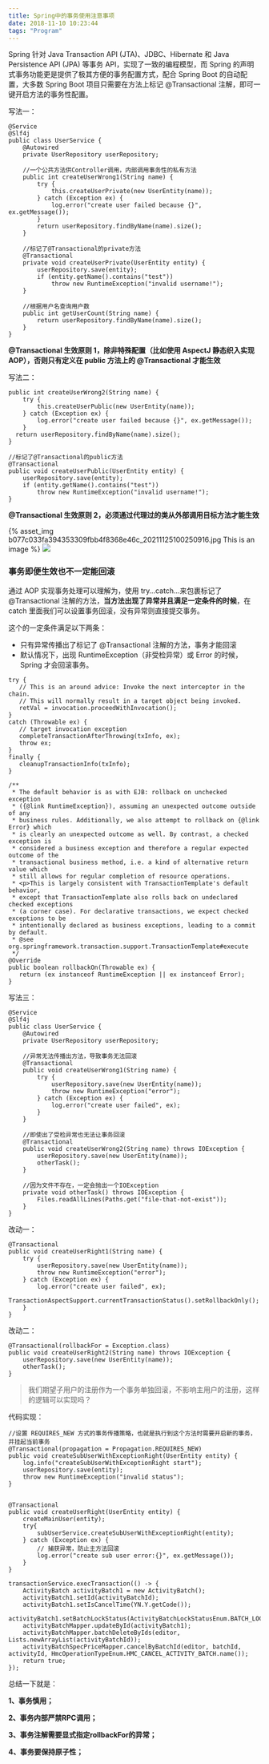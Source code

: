 ```yaml
---
title: Spring中的事务使用注意事项
date: 2018-11-10 10:23:44
tags: "Program"
---
```


Spring 针对 Java Transaction API (JTA)、JDBC、Hibernate 和 Java Persistence API (JPA) 等事务 API，实现了一致的编程模型，而 Spring 的声明式事务功能更是提供了极其方便的事务配置方式，配合 Spring Boot 的自动配置，大多数 Spring Boot 项目只需要在方法上标记 @Transactional 注解，即可一键开启方法的事务性配置。

<!--more-->

写法一：

```
@Service
@Slf4j
public class UserService {
    @Autowired
    private UserRepository userRepository;

    //一个公共方法供Controller调用，内部调用事务性的私有方法
    public int createUserWrong1(String name) {
        try {
            this.createUserPrivate(new UserEntity(name));
        } catch (Exception ex) {
            log.error("create user failed because {}", ex.getMessage());
        }
        return userRepository.findByName(name).size();
    }

    //标记了@Transactional的private方法
    @Transactional
    private void createUserPrivate(UserEntity entity) {
        userRepository.save(entity);
        if (entity.getName().contains("test"))
            throw new RuntimeException("invalid username!");
    }

    //根据用户名查询用户数
    public int getUserCount(String name) {
        return userRepository.findByName(name).size();
    }
}
```



 **@Transactional 生效原则 1，除非特殊配置（比如使用 AspectJ 静态织入实现 AOP），否则只有定义在 public 方法上的 @Transactional 才能生效**



写法二：

```
public int createUserWrong2(String name) {
    try {
        this.createUserPublic(new UserEntity(name));
    } catch (Exception ex) {
        log.error("create user failed because {}", ex.getMessage());
    }
  return userRepository.findByName(name).size();
}

//标记了@Transactional的public方法
@Transactional
public void createUserPublic(UserEntity entity) {
    userRepository.save(entity);
    if (entity.getName().contains("test"))
        throw new RuntimeException("invalid username!");
}
```



**@Transactional 生效原则 2，必须通过代理过的类从外部调用目标方法才能生效**

{% asset_img b077c033fa394353309fbb4f8368e46c_20211125100250916.jpg This is an image %}
![](spring-transactional/b077c033fa394353309fbb4f8368e46c_20211125100250916.jpg)


### 

### 事务即便生效也不一定能回滚

通过 AOP 实现事务处理可以理解为，使用 try…catch…来包裹标记了 @Transactional 注解的方法，**当方法出现了异常并且满足一定条件的时候**，在 catch 里面我们可以设置事务回滚，没有异常则直接提交事务。

这个的一定条件满足以下两条：

- 只有异常传播出了标记了 @Transactional 注解的方法，事务才能回滚
- 默认情况下，出现 RuntimeException（非受检异常）或 Error 的时候，Spring 才会回滚事务。



```
try {
   // This is an around advice: Invoke the next interceptor in the chain.
   // This will normally result in a target object being invoked.
   retVal = invocation.proceedWithInvocation();
}
catch (Throwable ex) {
   // target invocation exception
   completeTransactionAfterThrowing(txInfo, ex);
   throw ex;
}
finally {
   cleanupTransactionInfo(txInfo);
}
```



```
/**
 * The default behavior is as with EJB: rollback on unchecked exception
 * ({@link RuntimeException}), assuming an unexpected outcome outside of any
 * business rules. Additionally, we also attempt to rollback on {@link Error} which
 * is clearly an unexpected outcome as well. By contrast, a checked exception is
 * considered a business exception and therefore a regular expected outcome of the
 * transactional business method, i.e. a kind of alternative return value which
 * still allows for regular completion of resource operations.
 * <p>This is largely consistent with TransactionTemplate's default behavior,
 * except that TransactionTemplate also rolls back on undeclared checked exceptions
 * (a corner case). For declarative transactions, we expect checked exceptions to be
 * intentionally declared as business exceptions, leading to a commit by default.
 * @see org.springframework.transaction.support.TransactionTemplate#execute
 */
@Override
public boolean rollbackOn(Throwable ex) {
   return (ex instanceof RuntimeException || ex instanceof Error);
}
```



写法三：

```
@Service
@Slf4j
public class UserService {
    @Autowired
    private UserRepository userRepository;
    
    //异常无法传播出方法，导致事务无法回滚
    @Transactional
    public void createUserWrong1(String name) {
        try {
            userRepository.save(new UserEntity(name));
            throw new RuntimeException("error");
        } catch (Exception ex) {
            log.error("create user failed", ex);
        }
    }

    //即使出了受检异常也无法让事务回滚
    @Transactional
    public void createUserWrong2(String name) throws IOException {
        userRepository.save(new UserEntity(name));
        otherTask();
    }

    //因为文件不存在，一定会抛出一个IOException
    private void otherTask() throws IOException {
        Files.readAllLines(Paths.get("file-that-not-exist"));
    }
}
```



改动一：

```
@Transactional
public void createUserRight1(String name) {
    try {
        userRepository.save(new UserEntity(name));
        throw new RuntimeException("error");
    } catch (Exception ex) {
        log.error("create user failed", ex);
        TransactionAspectSupport.currentTransactionStatus().setRollbackOnly();
    }
}
```



改动二：

```
@Transactional(rollbackFor = Exception.class)
public void createUserRight2(String name) throws IOException {
    userRepository.save(new UserEntity(name));
    otherTask();
}
```





> 我们期望子用户的注册作为一个事务单独回滚，不影响主用户的注册，这样的逻辑可以实现吗？

代码实现：

```
//设置 REQUIRES_NEW 方式的事务传播策略，也就是执行到这个方法时需要开启新的事务，并挂起当前事务
@Transactional(propagation = Propagation.REQUIRES_NEW)
public void createSubUserWithExceptionRight(UserEntity entity) {
    log.info("createSubUserWithExceptionRight start");
    userRepository.save(entity);
    throw new RuntimeException("invalid status");
}
 

@Transactional
public void createUserRight(UserEntity entity) {
    createMainUser(entity);
    try{
        subUserService.createSubUserWithExceptionRight(entity);
    } catch (Exception ex) {
        // 捕获异常，防止主方法回滚
        log.error("create sub user error:{}", ex.getMessage());
    }
}
```



```
transactionService.execTransaction(() -> {
    ActivityBatch activityBatch1 = new ActivityBatch();
    activityBatch1.setId(activityBatchId);
    activityBatch1.setIsCancelTime(YN.Y.getCode());
    activityBatch1.setBatchLockStatus(ActivityBatchLockStatusEnum.BATCH_LOCK_STATUS_CLOSE.getCode());
    activityBatchMapper.updateById(activityBatch1);
    activityBatchMapper.batchDeleteByIds(editor, Lists.newArrayList(activityBatchId));
    activityBatchSpecPriceMapper.cancelByBatchId(editor, batchId, activityId, HmcOperationTypeEnum.HMC_CANCEL_ACTIVITY_BATCH.name());
    return true;
});
```



总结一下就是：

**1、事务慎用；**

**2、事务内部严禁RPC调用；**

**3、事务注解需要显式指定rollbackFor的异常；**

**4、事务要保持原子性；**